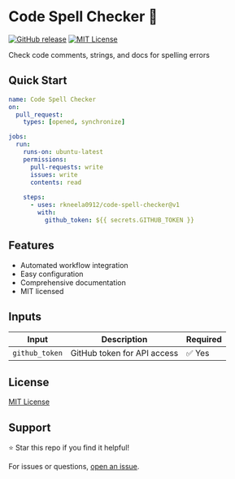 # Code Spell Checker 📖

[![GitHub release](https://img.shields.io/github/v/release/rkneela0912/code-spell-checker)](https://github.com/rkneela0912/code-spell-checker/releases) [![MIT License](https://img.shields.io/badge/License-MIT-blue.svg)](https://opensource.org/licenses/MIT)

Check code comments, strings, and docs for spelling errors

## Quick Start

```yaml
name: Code Spell Checker
on:
  pull_request:
    types: [opened, synchronize]

jobs:
  run:
    runs-on: ubuntu-latest
    permissions:
      pull-requests: write
      issues: write
      contents: read
    
    steps:
      - uses: rkneela0912/code-spell-checker@v1
        with:
          github_token: ${{ secrets.GITHUB_TOKEN }}
```

## Features

- Automated workflow integration
- Easy configuration
- Comprehensive documentation
- MIT licensed

## Inputs

| Input | Description | Required |
|-------|-------------|----------|
| `github_token` | GitHub token for API access | ✅ Yes |

## License

[MIT License](LICENSE)

## Support

⭐ Star this repo if you find it helpful!

For issues or questions, [open an issue](https://github.com/rkneela0912/code-spell-checker/issues).
